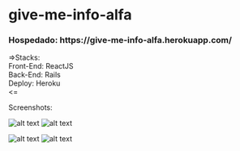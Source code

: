 # give-me-info-alfa
<h3>Hospedado: https://give-me-info-alfa.herokuapp.com/</h3>
<p>
=>Stacks:<br/>
Front-End: ReactJS<br/>
Back-End: Rails<br/>
Deploy: Heroku<br/>
<=<br/>
</p>

Screenshots:

![alt text](https://github.com/lucasmpbarga/give-me-info-alfa/blob/master/Screenshots/desk_1.png?raw=true)
![alt text](https://github.com/lucasmpbarga/give-me-info-alfa/blob/master/Screenshots/desk_2.png?raw=true)

![alt text](https://github.com/lucasmpbarga/give-me-info-alfa/blob/master/Screenshots/mobile_1.png?raw=true)
![alt text](https://github.com/lucasmpbarga/give-me-info-alfa/blob/master/Screenshots/mobile_2.png?raw=true)
